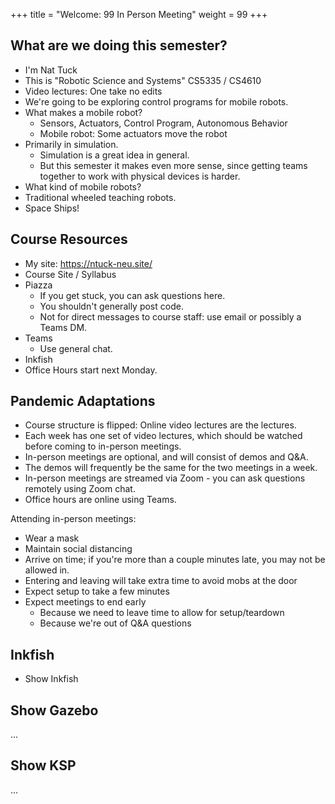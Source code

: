 +++
title = "Welcome: 99 In Person Meeting"
weight = 99 
+++


## What are we doing this semester?

 - I'm Nat Tuck
 - This is "Robotic Science and Systems" CS5335 / CS4610
 - Video lectures: One take no edits
 - We're going to be exploring control programs for mobile robots.
 - What makes a mobile robot?
   - Sensors, Actuators, Control Program, Autonomous Behavior
   - Mobile robot: Some actuators move the robot
 - Primarily in simulation.
   - Simulation is a great idea in general.
   - But this semester it makes even more sense, since getting teams together to
     work with physical devices is harder.
 - What kind of mobile robots?
 - Traditional wheeled teaching robots.
 - Space Ships!

## Course Resources

 - My site: https://ntuck-neu.site/
 - Course Site / Syllabus
 - Piazza
   - If you get stuck, you can ask questions here.
   - You shouldn't generally post code.
   - Not for direct messages to course staff: use email or possibly
     a Teams DM.
 - Teams
   - Use general chat.
 - Inkfish
 - Office Hours start next Monday.

## Pandemic Adaptations

 - Course structure is flipped: Online video lectures are the lectures.
 - Each week has one set of video lectures, which should be watched before
   coming to in-person meetings.
 - In-person meetings are optional, and will consist of demos and Q&A.
 - The demos will frequently be the same for the two meetings in a week.
 - In-person meetings are streamed via Zoom - you can ask questions remotely
   using Zoom chat.
 - Office hours are online using Teams.

Attending in-person meetings:

 - Wear a mask
 - Maintain social distancing
 - Arrive on time; if you're more than a couple minutes late, you may not be
   allowed in.
 - Entering and leaving will take extra time to avoid mobs at the door
 - Expect setup to take a few minutes
 - Expect meetings to end early
   - Because we need to leave time to allow for setup/teardown
   - Because we're out of Q&A questions

## Inkfish

 - Show Inkfish

## Show Gazebo


...

## Show KSP

...
